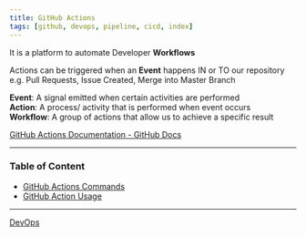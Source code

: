 ```yaml
---
title: GitHub Actions
tags: [github, devops, pipeline, cicd, index]
---
```


It is a platform to automate Developer **Workflows**  

Actions can be triggered when an **Event** happens IN or TO our repository  
e.g. Pull Requests, Issue Created, Merge into Master Branch

**Event**: A signal emitted when certain activities are performed  
**Action**: A process/ activity that is performed when event occurs  
**Workflow**: A group of actions that allow us to achieve a specific result  

[GitHub Actions Documentation - GitHub Docs](https://docs.github.com/en/actions)

---

### Table of Content

- [GitHub Actions Commands](GitHub%20Actions%20Commands.md)
- [GitHub Action Usage](GitHub%20Action%20Usage.md)

---

[DevOps](../DevOps.md)